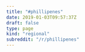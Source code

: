 ```yaml
---
title: "#phillipenes"
date: 2019-01-03T09:57:37Z
draft: false
type: page
kind: "regional"
subreddit: "/r/phillipenes"
---
```

